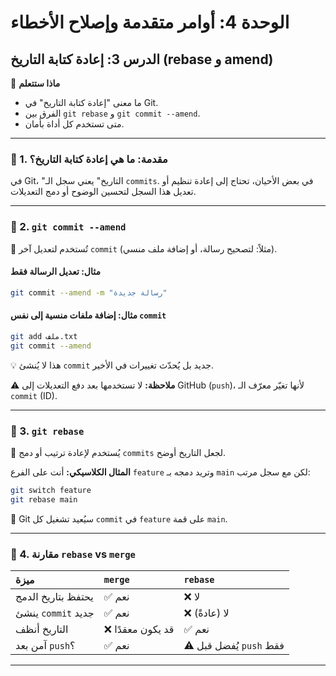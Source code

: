 # الوحدة 4: أوامر متقدمة وإصلاح الأخطاء
## الدرس 3: إعادة كتابة التاريخ (rebase و amend)

🧠 **ماذا ستتعلم**
* ما معنى "إعادة كتابة التاريخ" في Git.
* الفرق بين `git rebase` و `git commit --amend`.
* متى تستخدم كل أداة بأمان.

---

### 🧾 1. مقدمة: ما هي إعادة كتابة التاريخ؟
في Git، "التاريخ" يعني سجل الـ `commits`.
في بعض الأحيان، تحتاج إلى إعادة تنظيم أو تعديل هذا السجل لتحسين الوضوح أو دمج التعديلات.

---

### 🧾 2. `git commit --amend`
📌 تُستخدم لتعديل آخر `commit` (مثلاً: لتصحيح رسالة، أو إضافة ملف منسي).

#### مثال: تعديل الرسالة فقط
```bash
git commit --amend -m "رسالة جديدة"
```

#### مثال: إضافة ملفات منسية إلى نفس `commit`
```bash
git add ملف.txt
git commit --amend
```
💡 هذا لا يُنشئ `commit` جديد بل يُحدّث تغييرات في الأخير.

⚠️ **ملاحظة:** لا تستخدمها بعد دفع التعديلات إلى GitHub (`push`)، لأنها تغيّر معرّف الـ `commit` (ID).

---

### 🧾 3. `git rebase`
📌 يُستخدم لإعادة ترتيب أو دمج `commits` لجعل التاريخ أوضح.

**المثال الكلاسيكي:**
أنت على الفرع `feature` وتريد دمجه بـ `main` لكن مع سجل مرتب:

```bash
git switch feature
git rebase main
```
🔁 Git سيُعيد تشغيل كل `commit` في `feature` على قمة `main`.

---

### 🧾 4. مقارنة `rebase` vs `merge`

| ميزة | `merge` | `rebase` |
| :--- | :--- | :--- |
| يحتفظ بتاريخ الدمج | ✅ نعم | ❌ لا |
| ينشئ `commit` جديد | ✅ نعم | ❌ لا (عادةً) |
| التاريخ أنظف | ❌ قد يكون معقدًا | ✅ نعم |
| آمن بعد `push`؟ | ✅ نعم | ⚠️ يُفضل قبل `push` فقط |

---

